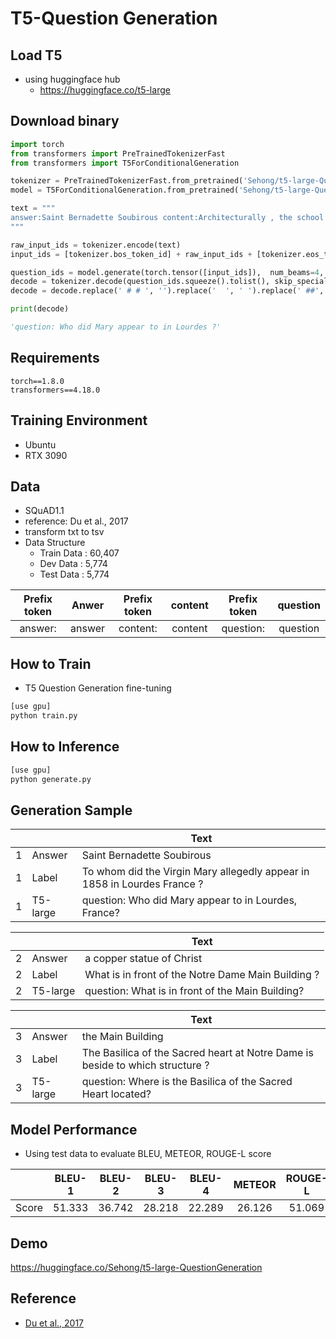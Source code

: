 # T5-Question Generation

## Load T5
- using huggingface hub
  - https://huggingface.co/t5-large

## Download binary
```python
import torch
from transformers import PreTrainedTokenizerFast
from transformers import T5ForConditionalGeneration

tokenizer = PreTrainedTokenizerFast.from_pretrained('Sehong/t5-large-QuestionGeneration')
model = T5ForConditionalGeneration.from_pretrained('Sehong/t5-large-QuestionGeneration')

text = """
answer:Saint Bernadette Soubirous content:Architecturally , the school has a Catholic character . Atop the Main Building ' s gold dome is a golden statue of the Virgin Mary . Immediately in front of the Main Building and facing it , is a copper statue of Christ with arms upraised with the legend "" Venite Ad Me Omnes "" . Next to the Main Building is the Basilica of the Sacred Heart . Immediately behind the basilica is the Grotto , a Marian place of prayer and reflection . It is a replica of the grotto at Lourdes , France where the Virgin Mary reputedly appeared to Saint Bernadette Soubirous in 1858 . At the end of the main drive ( and in a direct line that connects through 3 statues and the Gold Dome ) , is a simple , modern stone statue of Mary .
"""

raw_input_ids = tokenizer.encode(text)
input_ids = [tokenizer.bos_token_id] + raw_input_ids + [tokenizer.eos_token_id]

question_ids = model.generate(torch.tensor([input_ids]),  num_beams=4,  max_length=512,  eos_token_id=1)
decode = tokenizer.decode(question_ids.squeeze().tolist(), skip_special_tokens=True)
decode = decode.replace(' # # ', '').replace('  ', ' ').replace(' ##', '')

print(decode)

'question: Who did Mary appear to in Lourdes ?'

```
## Requirements
```
torch==1.8.0
transformers==4.18.0
```

## Training Environment
 - Ubuntu
 - RTX 3090

## Data
- SQuAD1.1
- reference: Du et al., 2017
- transform txt to tsv
- Data Structure
    - Train Data : 60,407
    - Dev Data : 5,774
    - Test Data : 5,774

  
| Prefix token | Anwer | Prefix token | content | Prefix token | question |
|:-------:|:--------:|:--------:|:--------:|:--------:|:--------:|
| answer: | answer | content: | content | question: | question |  

## How to Train
- T5 Question Generation fine-tuning
```bash
[use gpu]
python train.py 

```

## How to Inference
```bash
[use gpu]
python generate.py 

```

## Generation Sample
| ||Text|
|-------|-------|-------|
|1|Answer|Saint Bernadette Soubirous|
|1|Label|To whom did the Virgin Mary allegedly appear in 1858 in Lourdes France ?|
|1|T5-large|question: Who did Mary appear to in Lourdes, France?|

| ||Text|
|-------|-------|-------|
|2|Answer|a copper statue of Christ|
|2|Label|What is in front of the Notre Dame Main Building ?|
|2|T5-large|question: What is in front of the Main Building?|

| ||Text|
|-------|-------|-------|
|3|Answer|the Main Building|
|3|Label|The Basilica of the Sacred heart at Notre Dame is beside to which structure ?|
|3|T5-large|question: Where is the Basilica of the Sacred Heart located?|



## Model Performance
- Using test data to evaluate BLEU, METEOR, ROUGE-L score
  
| |BLEU-1|BLEU-2|BLEU-3|BLEU-4|METEOR|ROUGE-L|
|------|:-------:|:-------:|:-------:|:-------:|:-------:|:-------:|
|Score|51.333|36.742|28.218|22.289|26.126|51.069|

## Demo
  
https://huggingface.co/Sehong/t5-large-QuestionGeneration
  
## Reference
- [Du et al., 2017]([https://github.com/SKT-AI/KoBART](https://arxiv.org/pdf/1705.00106.pdf))
